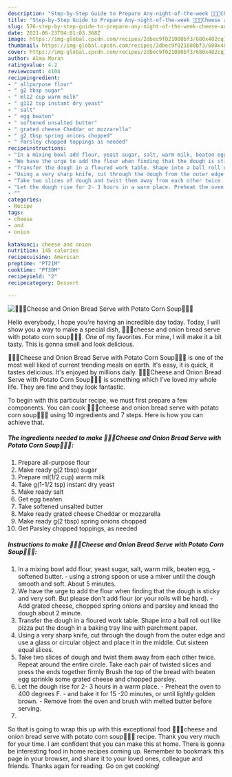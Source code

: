 ```yaml
---
description: "Step-by-Step Guide to Prepare Any-night-of-the-week 🧀🌿🍞Cheese and Onion Bread Serve with Potato Corn Soup🍞🌿🧀"
title: "Step-by-Step Guide to Prepare Any-night-of-the-week 🧀🌿🍞Cheese and Onion Bread Serve with Potato Corn Soup🍞🌿🧀"
slug: 576-step-by-step-guide-to-prepare-any-night-of-the-week-cheese-and-onion-bread-serve-with-potato-corn-soup
date: 2021-06-23T04:01:03.368Z
image: https://img-global.cpcdn.com/recipes/2dbec9f021080bf3/680x482cq70/cheese-and-onion-bread-serve-with-potato-corn-soup-recipe-main-photo.jpg
thumbnail: https://img-global.cpcdn.com/recipes/2dbec9f021080bf3/680x482cq70/cheese-and-onion-bread-serve-with-potato-corn-soup-recipe-main-photo.jpg
cover: https://img-global.cpcdn.com/recipes/2dbec9f021080bf3/680x482cq70/cheese-and-onion-bread-serve-with-potato-corn-soup-recipe-main-photo.jpg
author: Alma Moran
ratingvalue: 4.2
reviewcount: 4104
recipeingredient:
- " allpurpose flour"
- " g2 tbsp sugar"
- " ml12 cup warm milk"
- " g112 tsp instant dry yeast"
- " salt"
- " egg beaten"
- " softened unsalted butter"
- " grated cheese Cheddar or mozzarella"
- " g2 tbsp spring onions chopped"
- " Parsley chopped toppings as needed"
recipeinstructions:
- "In a mixing bowl add flour, yeast sugar, salt, warm milk, beaten egg,  softened butter. using a strong spoon or use a mixer until the dough smooth and soft. About 5 minutes."
- "We have the urge to add the flour when finding that the dough is sticky and very soft. But please don&#39;t add flour (or your rolls will be hard). Add grated cheese, chopped spring onions and parsley and knead the dough about 2 minute."
- "Transfer the dough in a floured work table. Shape into a ball roll out like pizza put the dough in a baking tray line with parchment paper."
- "Using a very sharp knife, cut through the dough from the outer edge and use a glass or circular object and place it in the middle. Cut sixteen equal slices."
- "Take two slices of dough and twist them away from each other twice. Repeat around the entire circle. Take each pair of twisted slices and press the ends together firmly Brush the top of the bread with beaten egg sprinkle some grated cheese and chopped parsley."
- "Let the dough rise for 2- 3 hours in a warm place. Preheat the oven to 400 degrees F. and bake it for 15 -20 minutes, or until lightly golden brown. Remove from the oven and brush with melted butter before serving."
- ""
categories:
- Recipe
tags:
- cheese
- and
- onion

katakunci: cheese and onion 
nutrition: 145 calories
recipecuisine: American
preptime: "PT21M"
cooktime: "PT30M"
recipeyield: "2"
recipecategory: Dessert

---
```



![🧀🌿🍞Cheese and Onion Bread Serve with Potato Corn Soup🍞🌿🧀](https://img-global.cpcdn.com/recipes/2dbec9f021080bf3/680x482cq70/cheese-and-onion-bread-serve-with-potato-corn-soup-recipe-main-photo.jpg)

Hello everybody, I hope you're having an incredible day today. Today, I will show you a way to make a special dish, 🧀🌿🍞cheese and onion bread serve with potato corn soup🍞🌿🧀. One of my favorites. For mine, I will make it a bit tasty. This is gonna smell and look delicious.



🧀🌿🍞Cheese and Onion Bread Serve with Potato Corn Soup🍞🌿🧀 is one of the most well liked of current trending meals on earth. It's easy, it is quick, it tastes delicious. It's enjoyed by millions daily. 🧀🌿🍞Cheese and Onion Bread Serve with Potato Corn Soup🍞🌿🧀 is something which I've loved my whole life. They are fine and they look fantastic.


To begin with this particular recipe, we must first prepare a few components. You can cook 🧀🌿🍞cheese and onion bread serve with potato corn soup🍞🌿🧀 using 10 ingredients and 7 steps. Here is how you can achieve that.

<!--inarticleads1-->

##### The ingredients needed to make 🧀🌿🍞Cheese and Onion Bread Serve with Potato Corn Soup🍞🌿🧀:

1. Prepare  all-purpose flour
1. Make ready  g(2 tbsp) sugar
1. Prepare  ml(1/2 cup) warm milk
1. Take  g(1-1/2 tsp) instant dry yeast
1. Make ready  salt
1. Get  egg beaten
1. Take  softened unsalted butter
1. Make ready  grated cheese Cheddar or mozzarella
1. Make ready  g(2 tbsp) spring onions chopped
1. Get  Parsley chopped toppings, as needed




<!--inarticleads2-->

##### Instructions to make 🧀🌿🍞Cheese and Onion Bread Serve with Potato Corn Soup🍞🌿🧀:

1. In a mixing bowl add flour, yeast sugar, salt, warm milk, beaten egg,  - softened butter. - using a strong spoon or use a mixer until the dough smooth and soft. About 5 minutes.
1. We have the urge to add the flour when finding that the dough is sticky and very soft. But please don&#39;t add flour (or your rolls will be hard). - Add grated cheese, chopped spring onions and parsley and knead the dough about 2 minute.
1. Transfer the dough in a floured work table. Shape into a ball roll out like pizza put the dough in a baking tray line with parchment paper.
1. Using a very sharp knife, cut through the dough from the outer edge and use a glass or circular object and place it in the middle. Cut sixteen equal slices.
1. Take two slices of dough and twist them away from each other twice. Repeat around the entire circle. Take each pair of twisted slices and press the ends together firmly Brush the top of the bread with beaten egg sprinkle some grated cheese and chopped parsley.
1. Let the dough rise for 2- 3 hours in a warm place. - Preheat the oven to 400 degrees F. - and bake it for 15 -20 minutes, or until lightly golden brown. - Remove from the oven and brush with melted butter before serving.
1. 




So that is going to wrap this up with this exceptional food 🧀🌿🍞cheese and onion bread serve with potato corn soup🍞🌿🧀 recipe. Thank you very much for your time. I am confident that you can make this at home. There is gonna be interesting food in home recipes coming up. Remember to bookmark this page in your browser, and share it to your loved ones, colleague and friends. Thanks again for reading. Go on get cooking!
